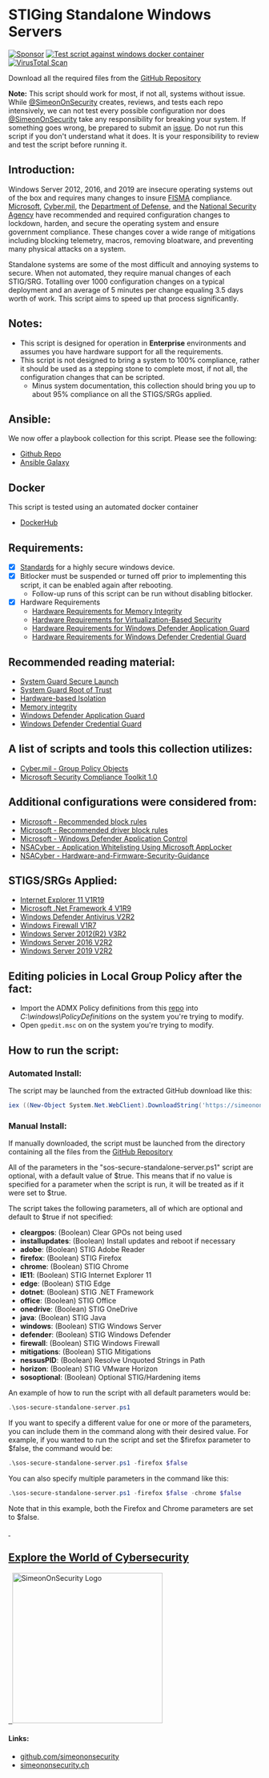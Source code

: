 # STIGing Standalone Windows Servers

 [![Sponsor](https://img.shields.io/badge/Sponsor-Click%20Here-ff69b4)](https://github.com/sponsors/simeononsecurity) [![Test script against windows docker container](https://github.com/simeononsecurity/Standalone-Windows-Server-STIG-Script/actions/workflows/test-with-docker.yml/badge.svg)](https://github.com/simeononsecurity/Standalone-Windows-Server-STIG-Script/actions/workflows/test-with-docker.yml)[![VirusTotal Scan](https://github.com/simeononsecurity/Standalone-Windows-Server-STIG-Script/actions/workflows/virustotal.yml/badge.svg)](https://github.com/simeononsecurity/Standalone-Windows-Server-STIG-Script/actions/workflows/virustotal.yml)
 
Download all the required files from the [GitHub Repository](https://github.com/simeononsecurity/Standalone-Windows-Server-STIG-Script)

**Note:** This script should work for most, if not all, systems without issue. While [@SimeonOnSecurity](https://github.com/simeononsecurity) creates, reviews, and tests each repo intensively, we can not test every possible configuration nor does [@SimeonOnSecurity](https://github.com/simeononsecurity) take any responsibility for breaking your system. If something goes wrong, be prepared to submit an [issue](../../issues). Do not run this script if you don't understand what it does. It is your responsibility to review and test the script before running it.

## Introduction:

Windows Server 2012, 2016, and 2019 are insecure operating systems out of the box and requires many changes to insure [FISMA](https://www.cisa.gov/federal-information-security-modernization-act) compliance. 
[Microsoft](https://microsoft.com), [Cyber.mil](https://public.cyber.mil), the [Department of Defense](https://dod.gov), and the [National Security Agency](https://www.nsa.gov/) have recommended and required configuration changes to lockdown, harden, and secure the operating system and ensure government compliance. These changes cover a wide range of mitigations including blocking telemetry, macros, removing bloatware, and preventing many physical attacks on a system.

Standalone systems are some of the most difficult and annoying systems to secure. When not automated, they require manual changes of each STIG/SRG. Totalling over 1000 configuration changes on a typical deployment and an average of 5 minutes per change equaling 3.5 days worth of work. This script aims to speed up that process significantly.

## Notes: 

- This script is designed for operation in **Enterprise** environments and assumes you have hardware support for all the requirements.
- This script is not designed to bring a system to 100% compliance, rather it should be used as a stepping stone to complete most, if not all, the configuration changes that can be scripted. 
  - Minus system documentation, this collection should bring you up to about 95% compliance on all the STIGS/SRGs applied.

## Ansible:
We now offer a playbook collection for this script. Please see the following:
- [Github Repo](https://github.com/simeononsecurity/Windows_STIG_Ansible)
- [Ansible Galaxy](https://galaxy.ansible.com/simeononsecurity/windows_stigs)

## Docker
This script is tested using an automated docker container
- [DockerHub](https://hub.docker.com/r/simeononsecurity/standalone-windows-server-stig)

## Requirements:
- [X] [Standards](https://docs.microsoft.com/en-us/windows-hardware/design/device-experiences/oem-highly-secure) for a highly secure windows device.
- [X] Bitlocker must be suspended or turned off prior to implementing this script, it can be enabled again after rebooting.
  - Follow-up runs of this script can be run without disabling bitlocker.
- [X] Hardware Requirements
  - [Hardware Requirements for Memory Integrity](https://docs.microsoft.com/en-us/windows/security/threat-protection/device-guard/requirements-and-deployment-planning-guidelines-for-virtualization-based-protection-of-code-integrity#baseline-protections) 
  - [Hardware Requirements for Virtualization-Based Security](https://docs.microsoft.com/en-us/windows-hardware/design/device-experiences/oem-vbs)
  - [Hardware Requirements for Windows Defender Application Guard](https://docs.microsoft.com/en-us/windows/security/threat-protection/windows-defender-application-guard/reqs-wd-app-guard)
  - [Hardware Requirements for Windows Defender Credential Guard](https://docs.microsoft.com/en-us/windows/security/identity-protection/credential-guard/credential-guard-requirements)
  
## Recommended reading material:
  - [System Guard Secure Launch](https://docs.microsoft.com/en-us/windows/security/threat-protection/windows-defender-system-guard/system-guard-secure-launch-and-smm-protection#requirements-met-by-system-guard-enabled-machines)
  - [System Guard Root of Trust](https://docs.microsoft.com/en-us/windows/security/threat-protection/windows-defender-system-guard/system-guard-how-hardware-based-root-of-trust-helps-protect-windows)
  - [Hardware-based Isolation](https://docs.microsoft.com/en-us/windows/security/threat-protection/microsoft-defender-atp/overview-hardware-based-isolation)
  - [Memory integrity](https://docs.microsoft.com/en-us/windows/security/threat-protection/device-guard/memory-integrity)
  - [Windows Defender Application Guard](https://docs.microsoft.com/en-us/windows/security/threat-protection/windows-defender-application-guard/wd-app-guard-overview)
  - [Windows Defender Credential Guard](https://docs.microsoft.com/en-us/windows/security/identity-protection/credential-guard/credential-guard-how-it-works)
  
## A list of scripts and tools this collection utilizes:
- [Cyber.mil - Group Policy Objects](https://public.cyber.mil/stigs/gpo/)
- [Microsoft Security Compliance Toolkit 1.0](https://www.microsoft.com/en-us/download/details.aspx?id=55319)

## Additional configurations were considered from:
- [Microsoft - Recommended block rules](https://docs.microsoft.com/en-us/windows/security/threat-protection/windows-defender-application-control/microsoft-recommended-block-rules)
- [Microsoft - Recommended driver block rules](https://docs.microsoft.com/en-us/windows/security/threat-protection/windows-defender-application-control/microsoft-recommended-driver-block-rules)
- [Microsoft - Windows Defender Application Control](https://docs.microsoft.com/en-us/windows/security/threat-protection/windows-defender-application-control/windows-defender-application-control-design-guide)
- [NSACyber - Application Whitelisting Using Microsoft AppLocker](https://apps.nsa.gov/iad/library/ia-guidance/tech-briefs/application-whitelisting-using-microsoft-applocker.cfm)
- [NSACyber - Hardware-and-Firmware-Security-Guidance](https://github.com/nsacyber/Hardware-and-Firmware-Security-Guidance)

## STIGS/SRGs Applied:
- [Internet Explorer 11 V1R19](https://public.cyber.mil/stigs/downloads/)
- [Microsoft .Net Framework 4 V1R9](https://public.cyber.mil/stigs/downloads/)
- [Windows Defender Antivirus V2R2](https://public.cyber.mil/stigs/downloads/)
- [Windows Firewall V1R7](https://public.cyber.mil/stigs/downloads/)
- [Windows Server 2012(R2) V3R2](https://public.cyber.mil/stigs/downloads/)
- [Windows Server 2016 V2R2](https://public.cyber.mil/stigs/downloads/)
- [Windows Server 2019 V2R2](https://public.cyber.mil/stigs/downloads/)

## Editing policies in Local Group Policy after the fact:
- Import the ADMX Policy definitions from this [repo](https://github.com/simeononsecurity/STIG-Compliant-Domain-Prep/tree/master/Files/PolicyDefinitions) into *C:\windows\PolicyDefinitions* on the system you're trying to modify.
- Open ```gpedit.msc``` on on the system you're trying to modify. 

## How to run the script:

### Automated Install:
The script may be launched from the extracted GitHub download like this:
```powershell
iex ((New-Object System.Net.WebClient).DownloadString('https://simeononsecurity.ch/scripts/standalonewindowsserver.ps1'))
```

### Manual Install:
If manually downloaded, the script must be launched from the directory containing all the files from the [GitHub Repository](https://github.com/simeononsecurity/Standalone-Windows-Server-STIG-Script)

All of the parameters in the "sos-secure-standalone-server.ps1" script are optional, with a default value of $true. This means that if no value is specified for a parameter when the script is run, it will be treated as if it were set to $true.

The script takes the following parameters, all of which are optional and default to $true if not specified:

- **cleargpos**: (Boolean) Clear GPOs not being used
- **installupdates**: (Boolean) Install updates and reboot if necessary
- **adobe**: (Boolean) STIG Adobe Reader
- **firefox**: (Boolean) STIG Firefox
- **chrome**: (Boolean) STIG Chrome
- **IE11**: (Boolean) STIG Internet Explorer 11
- **edge**: (Boolean) STIG Edge
- **dotnet**: (Boolean) STIG .NET Framework
- **office**: (Boolean) STIG Office
- **onedrive**: (Boolean) STIG OneDrive
- **java**: (Boolean) STIG Java
- **windows**: (Boolean) STIG Windows Server
- **defender**: (Boolean) STIG Windows Defender
- **firewall**: (Boolean) STIG Windows Firewall
- **mitigations**: (Boolean) STIG Mitigations
- **nessusPID**: (Boolean) Resolve Unquoted Strings in Path
- **horizon**: (Boolean) STIG VMware Horizon
- **sosoptional**: (Boolean) Optional STIG/Hardening items

An example of how to run the script with all default parameters would be:

```powershell
.\sos-secure-standalone-server.ps1
```
If you want to specify a different value for one or more of the parameters, you can include them in the command along with their desired value. For example, if you wanted to run the script and set the $firefox parameter to $false, the command would be:

```powershell
.\sos-secure-standalone-server.ps1 -firefox $false
```

You can also specify multiple parameters in the command like this:

```powershell
.\sos-secure-standalone-server.ps1 -firefox $false -chrome $false
```

Note that in this example, both the Firefox and Chrome parameters are set to $false.


<a href="https://simeononsecurity.ch" target="_blank" rel="noopener noreferrer">
  <h2>Explore the World of Cybersecurity</h2>
  <img src="https://simeononsecurity.ch/img/banner.png" alt="SimeonOnSecurity Logo" width="300" height="300">
</a>

#### Links:
- [github.com/simeononsecurity](https://github.com/simeononsecurity)
- [simeononsecurity.ch](https://simeononsecurity.ch)
